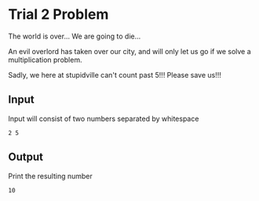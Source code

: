 # Trial 2 Problem

The world is over... We are going to die...

An evil overlord has taken over our city, and will only let us go if we solve a multiplication problem.

Sadly, we here at stupidville can't count past 5!!! Please save us!!!

## Input

Input will consist of two numbers separated by whitespace

```
2 5
```

## Output

Print the resulting number

```
10
```
